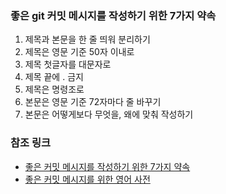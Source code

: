 ### 좋은 git 커밋 메시지를 작성하기 위한 7가지 약속

1. 제목과 본문을 한 줄 띄워 분리하기
2. 제목은 영문 기준 50자 이내로
3. 제목 첫글자를 대문자로
4. 제목 끝에 . 금지
5. 제목은 명령조로
6. 본문은 영문 기준 72자마다 줄 바꾸기
7. 본문은 어떻게보다 무엇을, 왜에 맞춰 작성하기

### 참조 링크
- [좋은 커밋 메시지를 작성하기 위한 7가지 약속](https://meetup.toast.com/posts/106)
- [좋은 커밋 메시지를 위한 영어 사전](https://blog.ull.im/engineering/2019/03/10/logs-on-git.html)
